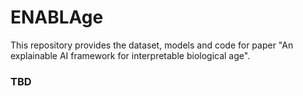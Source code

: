 # ENABLAge
This repository provides the dataset, models and code for paper "An explainable AI framework for interpretable biological age".
### TBD
